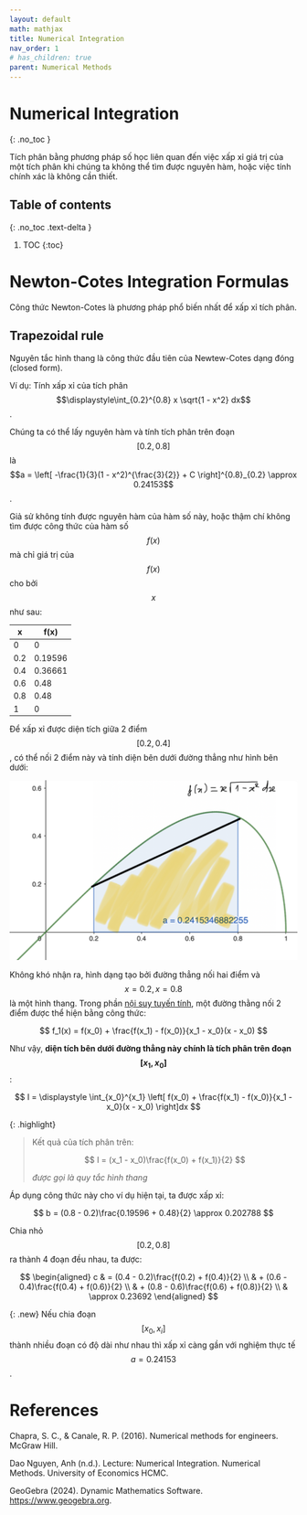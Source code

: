 ```yaml
---
layout: default
math: mathjax
title: Numerical Integration
nav_order: 1
# has_children: true
parent: Numerical Methods
---
```


# Numerical Integration
{: .no_toc }

Tích phân bằng phương pháp số học liên quan đến việc xấp xỉ giá trị của một tích phân khi chúng ta không thể tìm được nguyên hàm, hoặc việc tính chính xác là không cần thiết.

## Table of contents
{: .no_toc .text-delta }

1. TOC
{:toc}

# Newton-Cotes Integration Formulas

Công thức Newton-Cotes là phương pháp phổ biến nhất để xấp xỉ tích phân.

## Trapezoidal rule

Nguyên tắc hình thang là công thức đầu tiên của Newtew-Cotes dạng đóng (closed form).

Ví dụ: Tính xấp xỉ của tích phân $$\displaystyle\int_{0.2}^{0.8} x \sqrt{1 - x^2} dx$$.

Chúng ta có thể lấy nguyên hàm và tính tích phân trên đoạn $$[0.2, 0.8]$$ là $$a = \left[ -\frac{1}{3}(1 - x^2)^{\frac{3}{2}} + C \right]^{0.8}_{0.2} \approx 0.24153$$. 

Giả sử không tính được nguyên hàm của hàm số này, hoặc thậm chí không tìm được công thức của hàm số $$f(x)$$ mà chỉ giá trị của $$f(x)$$ cho bởi $$x$$ như sau:

| x   | f(x)    |
|-----|---------|
| 0   | 0       |
| 0.2 | 0.19596 |
| 0.4 | 0.36661 |
| 0.6 | 0.48    |
| 0.8 | 0.48    |
| 1   | 0       |


Để xấp xỉ được diện tích giữa 2 điểm $$[0.2, 0.4]$$, có thể nối 2 điểm này và tính diện bên dưới đường thẳng như hình bên dưới:

![newton_cotes_eg1](/assets/img/numerical-methods/newton_cotes_eg1.png)

Không khó nhận ra, hình dạng tạo bởi đường thẳng nối hai điểm và $$x=0.2, x=0.8$$ là một hình thang. Trong phần [nội suy tuyến tính](https://nlamduy.github.io/docs/numerical-method/interpolation/interpolation.html), một đường thằng nối 2 điểm được thể hiện bằng công thức:

$$
f_1(x) = f(x_0) + \frac{f(x_1) - f(x_0)}{x_1 - x_0}(x - x_0)
$$

Như vậy, **diện tích bên dưới đường thẳng này chính là tích phân trên đoạn $$[x_1, x_0]$$**:

$$
I = \displaystyle \int_{x_0}^{x_1} \left[ f(x_0) + \frac{f(x_1) - f(x_0)}{x_1 - x_0}(x - x_0) \right]dx
$$

{: .highlight}
> Kết quả của tích phân trên:
>
> $$
> I = (x_1 - x_0)\frac{f(x_0) + f(x_1)}{2}
> $$
> 
> *được gọi là quy tắc hình thang*

Áp dụng công thức này cho ví dụ hiện tại, ta được xấp xỉ:

$$
b = (0.8 - 0.2)\frac{0.19596 + 0.48}{2} \approx 0.202788
$$

Chia nhỏ $$[0.2, 0.8]$$ ra thành 4 đoạn đều nhau, ta được:

$$
\begin{aligned}
c & = (0.4 - 0.2)\frac{f(0.2) + f(0.4)}{2} \\
& + (0.6 - 0.4)\frac{f(0.4) + f(0.6)}{2} \\
& + (0.8 - 0.6)\frac{f(0.6) + f(0.8)}{2} \\
& \approx 0.23692
\end{aligned}
$$

{: .new}
Nếu chia đoạn $$[x_0, x_i]$$ thành nhiều đoạn có độ dài như nhau thì xấp xỉ càng gần với nghiệm thực tế $$a = 0.24153$$.

# References

Chapra, S. C., & Canale, R. P. (2016). Numerical methods for engineers. McGraw Hill.

Dao Nguyen, Anh (n.d.). Lecture: Numerical Integration. Numerical Methods. University of Economics HCMC.

GeoGebra (2024). Dynamic Mathematics Software. https://www.geogebra.org.